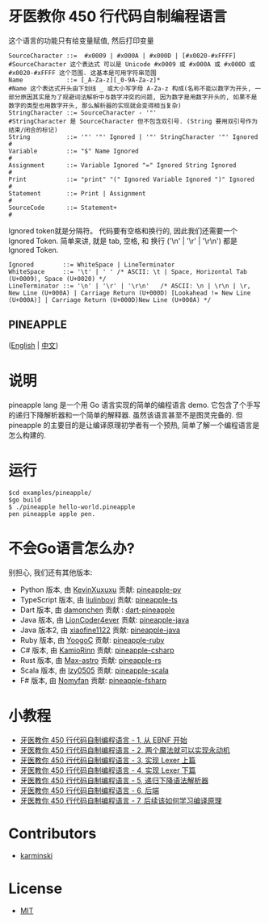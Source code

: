 






# 牙医教你 450 行代码自制编程语言


这个语言的功能只有给变量赋值, 然后打印变量



```ENF
SourceCharacter ::=  #x0009 | #x000A | #x000D | [#x0020-#xFFFF] 
#SourceCharacter 这个表达式 可以是 Unicode #x0009 或 #x000A 或 #x000D 或 #x0020-#xFFFF 这个范围. 这基本是可用字符串范围
Name            ::= [_A-Za-z][_0-9A-Za-z]*
#Name 这个表达式开头由下划线 _ 或大小写字母 A-Za-z 构成(名称不能以数字为开头, 一部分原因其实是为了规避词法解析中与数字冲突的问题, 因为数字是用数字开头的, 如果不是数字的类型也用数字开头, 那么解析器的实现就会变得相当复杂)
StringCharacter ::= SourceCharacter - '"'
#StringCharacter 是 SourceCharacter 但不包含双引号. (String 要用双引号作为结束/闭合的标记)
String          ::= '"' '"' Ignored | '"' StringCharacter '"' Ignored
#
Variable        ::= "$" Name Ignored
#
Assignment      ::= Variable Ignored "=" Ignored String Ignored
#
Print           ::= "print" "(" Ignored Variable Ignored ")" Ignored
#
Statement       ::= Print | Assignment
#
SourceCode      ::= Statement+ 
#
```

Ignored token就是分隔符。
代码要有空格和换行的, 因此我们还需要一个 Ignored Token. 简单来讲, 就是 tab, 空格, 和 换行 ('\n' | '\r' | '\r\n') 都是 Ignored Token.

```ENBF
Ignored        ::= WhiteSpace | LineTerminator 
WhiteSpace     ::= '\t' | ' ' /* ASCII: \t | Space, Horizontal Tab (U+0009), Space (U+0020) */
LineTerminator ::= '\n' | '\r' | '\r\n'   /* ASCII: \n | \r\n | \r, New Line (U+000A) | Carriage Return (U+000D) [Lookahead != New Line (U+000A)] | Carriage Return (U+000D)New Line (U+000A) */
```


PINEAPPLE
---------

([English](./README.md) | [中文](./README-zh-CN.md))


# 说明

pineapple lang 是一个用 Go 语言实现的简单的编程语言 demo. 它包含了个手写的递归下降解析器和一个简单的解释器. 虽然该语言甚至不是图灵完备的. 但 pineapple 的主要目的是让编译原理初学者有一个预热, 简单了解一个编程语言是怎么构建的.  


# 运行

```terminal
$cd examples/pineapple/
$go build
$ ./pineapple hello-world.pineapple
pen pineapple apple pen.

```


# 不会Go语言怎么办?

别担心, 我们还有其他版本:  

- Python 版本, 由 [KevinXuxuxu](https://github.com/KevinXuxuxu) 贡献: [pineapple-py](https://github.com/KevinXuxuxu/pineapple-py)
- TypeScript 版本, 由 [liulinboyi](https://github.com/liulinboyi) 贡献: [pineapple-ts](https://github.com/liulinboyi/pineapple-ts)
- Dart 版本, 由 [damonchen](https://github.com/damonchen) 贡献 : [dart-pineapple](https://github.com/damonchen/dart-pineapple)
- Java 版本, 由 [LionCoder4ever](https://github.com/LionCoder4ever) 贡献: [pineapple-java](https://github.com/LionCoder4ever/pineapple-java)
- Java 版本2, 由 [xiaofine1122](https://github.com/xiaofine1122) 贡献: [pineapple-java](https://github.com/xiaofine1122/pineapple-java)
- Ruby 版本, 由 [YoogoC](https://github.com/YoogoC) 贡献: [pineapple-ruby](https://github.com/YoogoC/pineapple-ruby)
- C# 版本, 由 [KamioRinn](https://github.com/KamioRinn) 贡献: [pineapple-csharp](https://github.com/KamioRinn/pineapple-csharp)
- Rust 版本, 由 [Max-astro](https://github.com/Max-astro) 贡献: [pineapple-rs](https://github.com/Max-astro/pineapple-rs)
- Scala 版本, 由 [lzy0505](https://github.com/lzy0505) 贡献: [pineapple-scala](https://github.com/lzy0505/pineapple-scala)
- F# 版本, 由 [Nomyfan](https://github.com/Nomyfan) 贡献: [pineapple-fsharp](https://github.com/Nomyfan/pineapple-fsharp)

# 小教程

- [牙医教你 450 行代码自制编程语言 - 1, 从 EBNF 开始](https://zhuanlan.zhihu.com/p/341405385)
- [牙医教你 450 行代码自制编程语言 - 2, 两个魔法就可以实现永动机](https://zhuanlan.zhihu.com/p/341532964)
- [牙医教你 450 行代码自制编程语言 - 3, 实现 Lexer 上篇](https://zhuanlan.zhihu.com/p/341840788)
- [牙医教你 450 行代码自制编程语言 - 4, 实现 Lexer 下篇](https://zhuanlan.zhihu.com/p/342036670)
- [牙医教你 450 行代码自制编程语言 - 5, 递归下降语法解析器](https://zhuanlan.zhihu.com/p/342333858)
- [牙医教你 450 行代码自制编程语言 - 6, 后端](https://zhuanlan.zhihu.com/p/342457860)
- [牙医教你 450 行代码自制编程语言 - 7, 后续该如何学习编译原理](https://zhuanlan.zhihu.com/p/342982862)


# Contributors

- [karminski](https://github.com/karminski)

# License

- [MIT](./LICENSE)

































